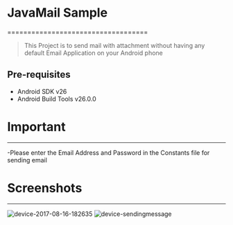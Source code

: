 # JavaMail Sample
===================================
>This Project is to send mail with attachment without having any default Email Application on your Android phone


Pre-requisites
--------------

- Android SDK v26
- Android Build Tools v26.0.0

# Important 
--------------
-Please enter the  Email Address and  Password in the Constants file for sending email 

# Screenshots
--------------

![device-2017-08-16-182635](https://user-images.githubusercontent.com/26081164/29364992-02ad8af6-82b3-11e7-82e2-ccc6ef92f3dd.png)
![device-sendingmessage](https://user-images.githubusercontent.com/26081164/29365661-69612e54-82b5-11e7-8ade-c6adc4b2f9ed.png)





